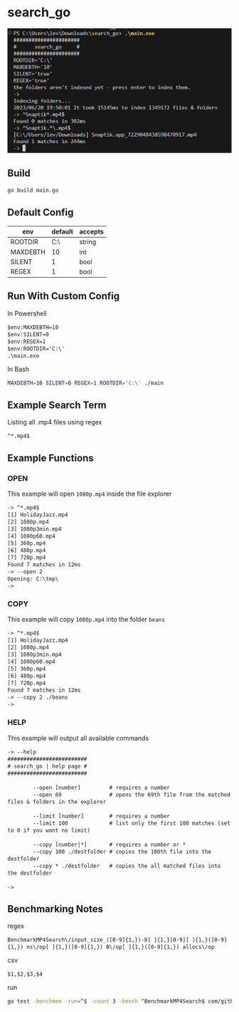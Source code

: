 # search_go

![Screenshot](image.png)

## Build

```bash
go build main.go
```

## Default Config

| env      | default | accepts |
| -------- | ------- | ------- |
| ROOTDIR  | C:\     | string  |
| MAXDEBTH | 10      | int     |
| SILENT   | 1       | bool    |
| REGEX    | 1       | bool    |

## Run With Custom Config

In Powershell

```shell
$env:MAXDEBTH=10
$env:SILENT=0
$env:REGEX=1
$env:ROOTDIR='C:\'
.\main.exe
```

In Bash

```bash
MAXDEBTH=10 SILENT=0 REGEX=1 ROOTDIR='C:\' ./main
```

## Example Search Term

Listing all .mp4 files using regex

```
^*.mp4$
```

## Example Functions

### OPEN

This example will open `1080p.mp4` inside the file explorer

```shell
-> ^*.mp4$
[1] HolidayJazz.mp4
[2] 1080p.mp4
[3] 1080p3min.mp4
[4] 1080p60.mp4
[5] 360p.mp4
[6] 480p.mp4
[7] 720p.mp4
Found 7 matches in 12ms
-> --open 2
Opening: C:\tmp\
->
```

### COPY

This example will copy `1080p.mp4` into the folder `beans`

```shell
-> ^*.mp4$
[1] HolidayJazz.mp4
[2] 1080p.mp4
[3] 1080p3min.mp4
[4] 1080p60.mp4
[5] 360p.mp4
[6] 480p.mp4
[7] 720p.mp4
Found 7 matches in 12ms
-> --copy 2 ./beans
->
```

### HELP

This example will output all available commands

```shell
-> --help
#########################
# search_go | help page #
#########################

        --open [number]         # requires a number
        --open 69               # opens the 69th file from the matched files & folders in the explorer

        --limit [number]        # requires a number
        --limit 100             # list only the first 100 matches (set to 0 if you want no limit)

        --copy [number|*]       # requires a number or *
        --copy 100 ./destfolder # copies the 100th file into the destfolder
        --copy * ./destfolder   # copies the all matched files into the destfolder

->
```

## Benchmarking Notes

regex

```
BenchmarkMP4Search\/input_size_([0-9]{1,})-8[ ]{1,}[0-9][ ]{1,}([0-9]{1,}) ns\/op[ ]{1,}([0-9]{1,}) B\/op[ ]{1,}([0-9]{1,}) allocs\/op
```

csv

```
$1,$2,$3,$4
```

run
```bash
go test -benchmem -run=^$ -count 3 -bench ^BenchmarkMP4Search$ com/github/kirari04/search_go/benchmark
```